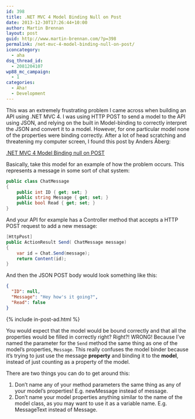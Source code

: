 ```yaml
---
id: 398
title: .NET MVC 4 Model Binding Null on Post
date: 2013-12-30T17:26:44+10:00
author: Martin Brennan
layout: post
guid: http://www.martin-brennan.com/?p=398
permalink: /net-mvc-4-model-binding-null-on-post/
iconcategory:
  - aha
dsq_thread_id:
  - 2081204107
wp88_mc_campaign:
  - 1
categories:
  - Aha!
  - Development
---
```

This was an extremely frustrating problem I came across when building an API using .NET MVC 4. I was using HTTP POST to send a model to the API using JSON, and relying on the built in Model-binding to correctly interpret the JSON and convert it to a model. However, for one particular model none of the properties were binding correctly. After a lot of head scratching and threatening my computer screen, I found this post by Anders Åberg<!--more-->:

[.NET MVC 4 Model Binding null on POST](http://ideasof.andersaberg.com/idea/9/net-mvc-4-model-binding-null-on-post)

Basically, take this model for an example of how the problem occurs. This represents a message in some sort of chat system:

```csharp
public class ChatMessage
{
    public int ID { get; set; }
    public string Message { get; set; }
    public bool Read { get; set; }
}
```

And your API for example has a Controller method that accepts a HTTP POST request to add a new message:

```csharp
[HttpPost]
public ActionResult Send( ChatMessage message)
{
    var id = Chat.Send(message);
    return Content(id);
}
```

And then the JSON POST body would look something like this:

```json
{
  "ID": null,
  "Message": "Hey how's it going?",
  "Read": false
}
```

{% include in-post-ad.html %}

You would expect that the model would be bound correctly and that all the properties would be filled in correctly right? Right?! WRONG! Because I&#8217;ve named the parameter for the `Send` method the same thing as one of the model&#8217;s properties, `Message`. This really confuses the model binder because it&#8217;s trying to just use the message **property** and binding it to the **model**, instead of just counting as a property of the model.

There are two things you can do to get around this:

  1. Don&#8217;t name any of your method parameters the same thing as any of your model&#8217;s properties! E.g. newMessage instead of message.
  2. Don&#8217;t name your model properties anything similar to the name of the model class, as you may want to use it as a variable name. E.g. MessageText instead of Message.
